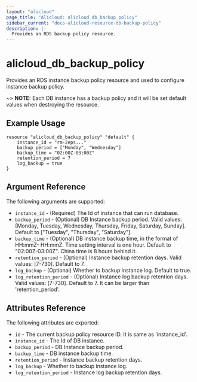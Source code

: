 ```yaml
---
layout: "alicloud"
page_title: "Alicloud: alicloud_db_backup_policy"
sidebar_current: "docs-alicloud-resource-db-backup-policy"
description: |-
  Provides an RDS backup policy resource.
---
```


# alicloud\_db\_backup\_policy

Provides an RDS instance backup policy resource and used to configure instance backup policy.

~> **NOTE:** Each DB instance has a backup policy and it will be set default values when destroying the resource.

## Example Usage

```
resource "alicloud_db_backup_policy" "default" {
	instance_id = "rm-2eps..."
	backup_period = ["Monday", "Wednesday"]
	backup_time = "02:00Z-03:00Z"
	retention_period = 7
	log_backup = true
}
```

## Argument Reference

The following arguments are supported:

* `instance_id` - (Required) The Id of instance that can run database.
* `backup_period` - (Optional) DB Instance backup period. Valid values: [Monday, Tuesday, Wednesday, Thursday, Friday, Saturday, Sunday]. Default to ["Tuesday", "Thursday", "Saturday"].
* `backup_time` - (Optional) DB instance backup time, in the format of HH:mmZ- HH:mmZ. Time setting interval is one hour. Default to "02:00Z-03:00Z". China time is 8 hours behind it.
* `retention_period` - (Optional) Instance backup retention days. Valid values: [7-730]. Default to 7.
* `log_backup` - (Optional) Whether to backup instance log. Default to true.
* `log_retention_period` - (Optional) Instance log backup retention days. Valid values: [7-730]. Default to 7. It can be larger than 'retention_period'.

## Attributes Reference

The following attributes are exported:

* `id` - The current backup policy resource ID. It is same as 'instance_id'.
* `instance_id` - The Id of DB instance.
* `backup_period` - DB Instance backup period.
* `backup_time` - DB instance backup time.
* `retention_period` - Instance backup retention days.
* `log_backup` - Whether to backup instance log.
* `log_retention_period` - Instance log backup retention days.


